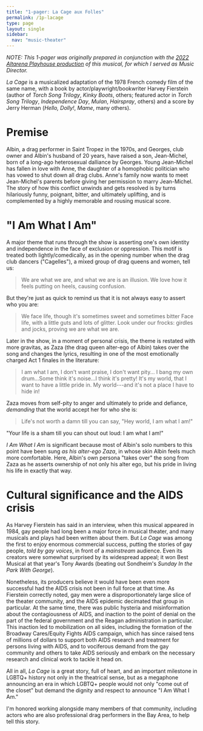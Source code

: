 ```yaml
---
title: "1-pager: La Cage aux Folles"
permalink: /1p-lacage
type: page
layout: single
sidebar:
  nav: "music-theater"
---
```


_NOTE: This 1-pager was originally prepared in conjunction with the
[2022 Altarena Playhouse production](https://altarena.org) of this
musical, for which I served as Music Director._

_La Cage_ is a musicalized adaptation of the 1978
French comedy film of the same name,
with a book by actor/playwright/bookwriter Harvey Fierstein (author of
_Torch
Song Trilogy_, _Kinky Boots_, others; featured actor in _Torch Song Trilogy_,
_Independence Day_, _Mulan_, _Hairspray_, others) and a score by Jerry Herman
(_Hello, Dolly!_, _Mame_, many others).

# Premise

Albin, a drag performer in Saint Tropez in the 1970s, and Georges,
club owner and Albin's husband
of 20 years, have raised a son, Jean-Michel, born of a long-ago heterosexual
dalliance by Georges.
Young Jean-Michel has fallen
in love with Anne, the daughter of a homophobic politician who has
vowed to shut down all drag clubs.
Anne's family now wants to meet Jean-Michel's
parents before giving her permission to marry Jean-Michel.  The story
of how this
conflict unwinds and gets resolved is by turns hilariously funny,
poignant, bitter, and ultimately uplifting, and is complemented by a
highly memorable and 
rousing musical score. 

# "I Am What I Am"

A major theme that runs through the show is asserting one's
own identity and independence in the face of exclusion or oppression.
This motif is treated both lightly/comedically, as in the opening
number when the drag club dancers ("Cagelles"), 
a mixed group of drag queens and women, tell us:

<blockquote>
We are what we are, and what we are is an illusion.
We love how it feels putting on heels, causing confusion.
</blockquote>

But they're just as quick to remind us that it is not always easy to
assert who you are:

<blockquote>
We face life, though it's sometimes sweet and sometimes bitter
Face life, with a little guts and lots of glitter.
Look under our frocks: girdles and jocks, proving we are what we are.
</blockquote>

Later in the show, in a moment of personal crisis, the theme is
restated with more gravitas, as Zaza (the drag queen alter-ego of
Albin) takes over the song and changes the lyrics, resulting in one of
the most emotionally charged Act 1 finales in the literature:

<blockquote>
I am what I am, I don't want praise, I don't want pity...
I bang my own drum...Some think it's noise...I think it's pretty!
It's my world, that I want to have a little pride in.
My world---and it's not a place I have to hide in!
</blockquote>

Zaza moves from self-pity to anger and ultimately to pride and
defiance, _demanding_ that the world accept her for who she is: 

<blockquote>
Life's not worth a damn till you can say, "Hey world, I am what I am!"
</blockquote>
"Your
life is a sham till you can shout out loud: I am what I am!"

_I Am What I Am_ is significant because most of Albin's solo numbers
to this point have been sung _as his alter-ego Zaza_, 
in whose skin Albin feels much more comfortable.
Here, Albin's own persona "takes over" the song
from Zaza as he asserts ownership of not only his alter ego, but his
pride in living his life in exactly that way.

# Cultural significance and the AIDS crisis

As Harvey Fierstein has said in an interview, when this musical
appeared in 1984, gay people had long been
a major force in musical theater, and many musicals and plays had been
written about them.  But _La Cage_ was among the first to enjoy
enormous commercial success, putting the stories
of gay people, _told by gay voices_, in front of a _mainstream_ audience.
Even its creators were somewhat surprised by its widespread appeal;
it won Best Musical at that year's Tony Awards (beating out
Sondheim's _Sunday In the Park With George_).

Nonetheless, its producers believe it would have been even more
successful had the AIDS crisis not been in full force at that time.
As Fierstein correctly noted, gay men were a disproportionately large
slice of the theater community, and the AIDS epidemic decimated that
group in particular.  At the same time, there was public hysteria and
misinformation about the contagiousness of AIDS, and inaction to the point
of denial on the part of the federal government and the Reagan
administration in particular.  This inaction led to mobilization on
all sides, including the formation of the
Broadway Cares/Equity Fights AIDS campaign, which has since raised
tens of millions of dollars to support both AIDS research and
treatment for persons living with AIDS, 
and to vociferous demand from the gay community and others to take AIDS seriously and embark on
the necessary research and clinical work to tackle it head on.

All in all, _La Cage_ is a great story, full of heart, and an
important milestone in LGBTQ+ history not only in the theatrical
sense, but as a megaphone announcing an era in which LGBTQ+ people
would not only "come out of the closet" but demand the dignity
and respect to announce "I Am What I Am."

I'm honored working alongside many members of that community,
including actors who are also professional drag performers in the Bay
Area, to help tell this story.


